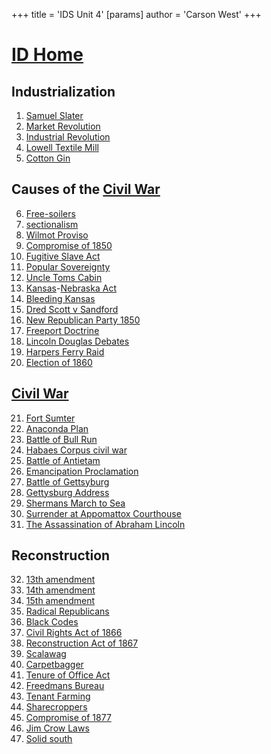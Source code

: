 +++
 title = 'IDS Unit 4'
[params]
	author = 'Carson West'
+++
# [ID Home](./../id-home/)

## Industrialization
1. [Samuel Slater](./../samuel-slater/) 
2. [Market Revolution](./../market-revolution/)
3. [Industrial Revolution](./../industrial-revolution/)
4. [Lowell Textile Mill](./../lowell-textile-mill/)
5. [Cotton Gin](./../cotton-gin/)
 
## Causes of the [Civil War](./../civil-war/) 
6. [Free-soilers](./../free-soilers/)
7.  [sectionalism](./../sectionalism/) 
8. [Wilmot Proviso](./../wilmot-proviso/)
9. [Compromise of 1850](./../compromise-of-1850/)
10. [Fugitive Slave Act](./../fugitive-slave-act/)
11. [Popular Sovereignty](./../popular-sovereignty/)
12. [Uncle Toms Cabin](./../uncle-toms-cabin/)
13. [Kansas](./../kansas/)-[Nebraska Act](./../nebraska-act/)
14. [Bleeding Kansas](./../bleeding-kansas/)
15. [Dred Scott v Sandford](./../dred-scott-v-sandford/)
16. [New Republican Party 1850](./../new-republican-party-1850/)
17. [Freeport Doctrine](./../freeport-doctrine/)
18. [Lincoln Douglas Debates](./../lincoln-douglas-debates/)
19. [Harpers Ferry Raid](./../harpers-ferry-raid/)
20. [Election of 1860](./../election-of-1860/)

## [Civil War](./../civil-war/) 
21. [Fort Sumter](./../fort-sumter/)
22. [Anaconda Plan](./../anaconda-plan/)
23. [Battle of Bull Run](./../battle-of-bull-run/)
24. [Habaes Corpus civil war](./../habaes-corpus-civil-war/)
25. [Battle of Antietam](./../battle-of-antietam/)
26. [Emancipation Proclamation](./../emancipation-proclamation/)
27. [Battle of Gettsyburg](./../battle-of-gettsyburg/)
28. [Gettysburg Address](./../gettysburg-address/)
29. [Shermans March to Sea](./../shermans-march-to-sea/)
30. [Surrender at Appomattox Courthouse](./../surrender-at-appomattox-courthouse/)
31. [The Assassination of Abraham Lincoln](./../the-assassination-of-abraham-lincoln/)

## Reconstruction
32. [13th amendment](./../13th-amendment/)
33. [14th amendment](./../14th-amendment/)
34. [15th amendment](./../15th-amendment/)
35. [Radical Republicans](./../radical-republicans/)
36. [Black Codes](./../black-codes/)
37. [Civil Rights Act of 1866](./../civil-rights-act-of-1866/)
38. [Reconstruction Act of 1867](./../reconstruction-act-of-1867/)
39. [Scalawag](./../scalawag/)
40. [Carpetbagger](./../carpetbagger/)
41. [Tenure of Office Act](./../tenure-of-office-act/)
42. [Freedmans Bureau](./../freedmans-bureau/)
43. [Tenant Farming](./../tenant-farming/)
44. [Sharecroppers](./../sharecroppers/)
45. [Compromise of 1877](./../compromise-of-1877/)
46. [Jim Crow Laws](./../jim-crow-laws/)
47. [Solid south](./../solid-south/)